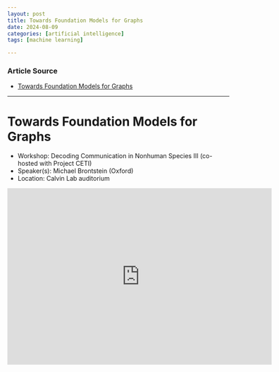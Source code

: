 ```yaml
---
layout: post
title: Towards Foundation Models for Graphs
date: 2024-08-09
categories: [artificial intelligence]
tags: [machine learning]

---
```


### Article Source


* [Towards Foundation Models for Graphs](https://www.youtube.com/watch?v=1dhM5yJYYYM)

---



# Towards Foundation Models for Graphs

* Workshop: Decoding Communication in Nonhuman Species III (co-hosted with Project CETI)
* Speaker(s): Michael Brontstein (Oxford)
* Location: Calvin Lab auditorium


<iframe width="600" height="400" src="https://www.youtube.com/embed/1dhM5yJYYYM?si=qH7EoAQkbyhPaRvk" title="YouTube video player" frameborder="0" allow="accelerometer; autoplay; clipboard-write; encrypted-media; gyroscope; picture-in-picture; web-share" referrerpolicy="strict-origin-when-cross-origin" allowfullscreen></iframe>